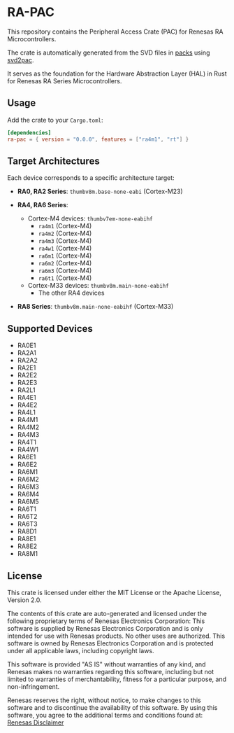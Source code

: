 
# RA-PAC

This repository contains the Peripheral Access Crate (PAC) for Renesas RA Microcontrollers.

The crate is automatically generated from the SVD files in [packs](https://www.keil.arm.com/packs) using [svd2pac](https://github.com/Infineon/svd2pac).

It serves as the foundation for the Hardware Abstraction Layer (HAL) in Rust for Renesas RA Series Microcontrollers.

## Usage

Add the crate to your `Cargo.toml`:

```toml
[dependencies]
ra-pac = { version = "0.0.0", features = ["ra4m1", "rt"] }
```

## Target Architectures

Each device corresponds to a specific architecture target:

- **RA0, RA2 Series**: `thumbv8m.base-none-eabi` (Cortex-M23)

- **RA4, RA6 Series**:
  - Cortex-M4 devices: `thumbv7em-none-eabihf`
    - `ra4m1` (Cortex-M4)
    - `ra4m2` (Cortex-M4)
    - `ra4m3` (Cortex-M4)
    - `ra4w1` (Cortex-M4)
    - `ra6m1` (Cortex-M4)
    - `ra6m2` (Cortex-M4)
    - `ra6m3` (Cortex-M4)
    - `ra6t1` (Cortex-M4)
  - Cortex-M33 devices: `thumbv8m.main-none-eabihf`
    - The other RA4 devices

- **RA8 Series**: `thumbv8m.main-none-eabihf` (Cortex-M33)

## Supported Devices

- RA0E1
- RA2A1
- RA2A2
- RA2E1
- RA2E2
- RA2E3
- RA2L1
- RA4E1
- RA4E2
- RA4L1
- RA4M1
- RA4M2
- RA4M3
- RA4T1
- RA4W1
- RA6E1
- RA6E2
- RA6M1
- RA6M2
- RA6M3
- RA6M4
- RA6M5
- RA6T1
- RA6T2
- RA6T3
- RA8D1
- RA8E1
- RA8E2
- RA8M1

## License

This crate is licensed under either the MIT License or the Apache License, Version 2.0.

The contents of this crate are auto-generated and licensed under the following proprietary terms of Renesas Electronics Corporation:
This software is supplied by Renesas Electronics Corporation and is only intended for use with Renesas products. No other uses are authorized. This software is owned by Renesas Electronics Corporation and is protected under all applicable laws, including copyright laws.

This software is provided "AS IS" without warranties of any kind, and Renesas makes no warranties regarding this software, including but not limited to warranties of merchantability, fitness for a particular purpose, and non-infringement.

Renesas reserves the right, without notice, to make changes to this software and to discontinue the availability of this software. By using this software, you agree to the additional terms and conditions found at:
[Renesas Disclaimer](http://www.renesas.com/disclaimer)
